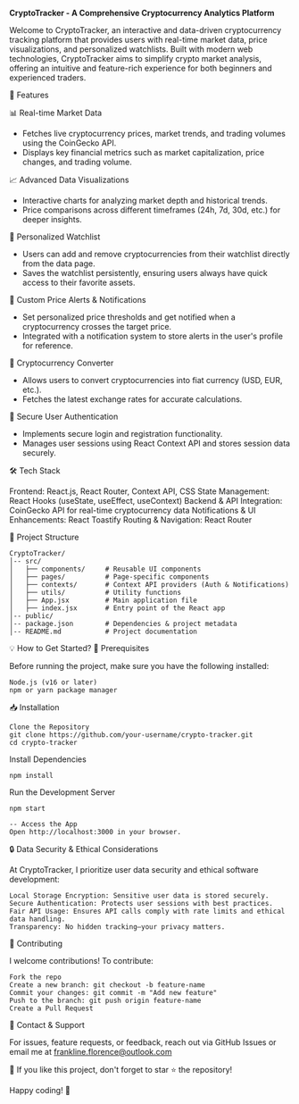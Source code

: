 **CryptoTracker - A Comprehensive Cryptocurrency Analytics Platform**

Welcome to CryptoTracker, an interactive and data-driven cryptocurrency tracking platform that provides users with real-time market data, price visualizations, and personalized watchlists. Built with modern web technologies, CryptoTracker aims to simplify crypto market analysis, offering an intuitive and feature-rich experience for both beginners and experienced traders.

🚀 Features


📊 Real-time Market Data

  - Fetches live cryptocurrency prices, market trends, and trading volumes using the CoinGecko API.
  - Displays key financial metrics such as market capitalization, price changes, and trading volume.

📈 Advanced Data Visualizations

  - Interactive charts for analyzing market depth and historical trends.
  - Price comparisons across different timeframes (24h, 7d, 30d, etc.) for deeper insights.

📌 Personalized Watchlist

  - Users can add and remove cryptocurrencies from their watchlist directly from the data page.
   - Saves the watchlist persistently, ensuring users always have quick access to their favorite assets.

🔔 Custom Price Alerts & Notifications

  - Set personalized price thresholds and get notified when a cryptocurrency crosses the target price.
- Integrated with a notification system to store alerts in the user's profile for reference.

🔄 Cryptocurrency Converter

  - Allows users to convert cryptocurrencies into fiat currency (USD, EUR, etc.).
   - Fetches the latest exchange rates for accurate calculations.

🔐 Secure User Authentication

  - Implements secure login and registration functionality.
  - Manages user sessions using React Context API and stores session data securely.

🛠️ Tech Stack

  Frontend: React.js, React Router, Context API, CSS
  State Management: React Hooks (useState, useEffect, useContext)
  Backend & API Integration: CoinGecko API for real-time cryptocurrency data
  Notifications & UI Enhancements: React Toastify
  Routing & Navigation: React Router

📂 Project Structure

    CryptoTracker/
    │-- src/
    │   ├── components/     # Reusable UI components
    │   ├── pages/          # Page-specific components
    │   ├── contexts/       # Context API providers (Auth & Notifications)
    │   ├── utils/          # Utility functions
    │   ├── App.jsx         # Main application file
    │   ├── index.jsx       # Entry point of the React app
    │-- public/
    │-- package.json        # Dependencies & project metadata
    │-- README.md           # Project documentation

💡 How to Get Started?
🔧 Prerequisites

Before running the project, make sure you have the following installed:

    Node.js (v16 or later)
    npm or yarn package manager

📥 Installation

    Clone the Repository
    git clone https://github.com/your-username/crypto-tracker.git
    cd crypto-tracker

Install Dependencies

    npm install

Run the Development Server

    npm start
    
    -- Access the App
    Open http://localhost:3000 in your browser.

  

🔒 Data Security & Ethical Considerations

At CryptoTracker, I prioritize user data security and ethical software development:

    Local Storage Encryption: Sensitive user data is stored securely.
    Secure Authentication: Protects user sessions with best practices.
    Fair API Usage: Ensures API calls comply with rate limits and ethical data handling.
    Transparency: No hidden tracking—your privacy matters.

🤝 Contributing

I welcome contributions! To contribute:

    Fork the repo
    Create a new branch: git checkout -b feature-name
    Commit your changes: git commit -m "Add new feature"
    Push to the branch: git push origin feature-name
    Create a Pull Request

📩 Contact & Support

For issues, feature requests, or feedback, reach out via GitHub Issues or email me at frankline.florence@outlook.com

🌟 If you like this project, don't forget to star ⭐ the repository!

Happy coding! 🚀
